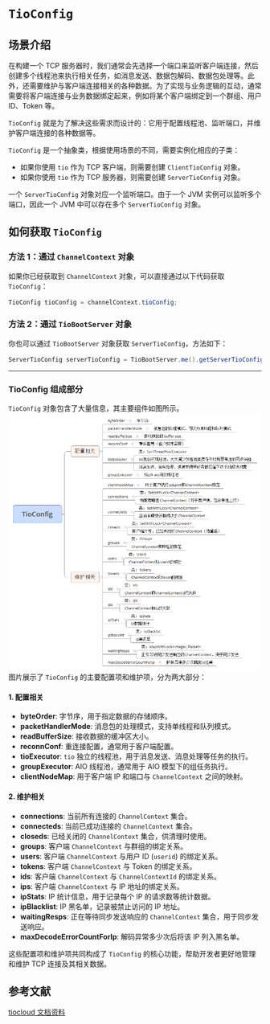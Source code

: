 # `TioConfig`

## 场景介绍

在构建一个 TCP 服务器时，我们通常会先选择一个端口来监听客户端连接，然后创建多个线程池来执行相关任务，如消息发送、数据包解码、数据包处理等。此外，还需要维护与客户端连接相关的各种数据。为了实现与业务逻辑的互动，通常需要将客户端连接与业务数据绑定起来，例如将某个客户端绑定到一个群组、用户 ID、Token 等。

`TioConfig` 就是为了解决这些需求而设计的：它用于配置线程池、监听端口，并维护客户端连接的各种数据等。

`TioConfig` 是一个抽象类，根据使用场景的不同，需要实例化相应的子类：

- 如果你使用 `tio` 作为 TCP 客户端，则需要创建 `ClientTioConfig` 对象。
- 如果你使用 `tio` 作为 TCP 服务器，则需要创建 `ServerTioConfig` 对象。

一个 `ServerTioConfig` 对象对应一个监听端口。由于一个 JVM 实例可以监听多个端口，因此一个 JVM 中可以存在多个 `ServerTioConfig` 对象。

## 如何获取 `TioConfig`

### 方法 1：通过 `ChannelContext` 对象

如果你已经获取到 `ChannelContext` 对象，可以直接通过以下代码获取 `TioConfig`：

```java
TioConfig tioConfig = channelContext.tioConfig;
```

### 方法 2：通过 `TioBootServer` 对象

你也可以通过 `TioBootServer` 对象获取 `ServerTioConfig`，方法如下：

```java
ServerTioConfig serverTioConfig = TioBootServer.me().getServerTioConfig();
```

---

### TioConfig 组成部分

`TioConfig` 对象包含了大量信息，其主要组件如图所示。
![tio-config](images/04.png)
图片展示了 `TioConfig` 的主要配置项和维护项，分为两大部分：

#### 1. 配置相关

- **byteOrder**: 字节序，用于指定数据的存储顺序。
- **packetHandlerMode**: 消息包的处理模式，支持单线程和队列模式。
- **readBufferSize**: 接收数据的缓冲区大小。
- **reconnConf**: 重连接配置，通常用于客户端配置。
- **tioExecutor**: `tio` 独立的线程池，用于消息发送、消息处理等任务的执行。
- **groupExecutor**: AIO 线程池，通常用于 AIO 模型下的组任务执行。
- **clientNodeMap**: 用于客户端 IP 和端口与 `ChannelContext` 之间的映射。

#### 2. 维护相关

- **connections**: 当前所有连接的 `ChannelContext` 集合。
- **connecteds**: 当前已成功连接的 `ChannelContext` 集合。
- **closeds**: 已经关闭的 `ChannelContext` 集合，供清理时使用。
- **groups**: 客户端 `ChannelContext` 与群组的绑定关系。
- **users**: 客户端 `ChannelContext` 与用户 ID (`userid`) 的绑定关系。
- **tokens**: 客户端 `ChannelContext` 与 Token 的绑定关系。
- **ids**: 客户端 `ChannelContext` 与 `ChannelContextId` 的绑定关系。
- **ips**: 客户端 `ChannelContext` 与 IP 地址的绑定关系。
- **ipStats**: IP 统计信息，用于记录每个 IP 的请求数等统计数据。
- **ipBlacklist**: IP 黑名单，记录被禁止访问的 IP 地址。
- **waitingResps**: 正在等待同步发送响应的 `ChannelContext` 集合，用于同步发送响应。
- **maxDecodeErrorCountForIp**: 解码异常多少次后将该 IP 列入黑名单。

这些配置项和维护项共同构成了 `TioConfig` 的核心功能，帮助开发者更好地管理和维护 TCP 连接及其相关数据。

## 参考文献

[tiocloud 文档资料](https://www.tiocloud.com/doc/tio/?pageNumber=1)

